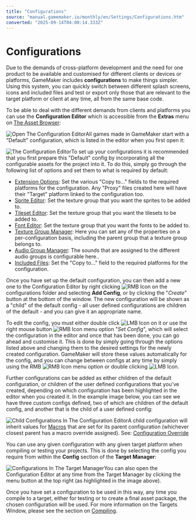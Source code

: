 ```yaml
---
title: "Configurations"
source: "manual.gamemaker.io/monthly/en/Settings/Configurations.htm"
converted: "2025-09-14T04:00:14.333Z"
---
```


# Configurations

Due to the demands of cross-platform development and the need for one product to be available and customised for different clients or devices or platforms, GameMaker includes **configurations** to make things simpler. Using this system, you can quickly switch between different splash screens, icons and included files and test or export only those that are relevant to the target platform or client at any time, all from the same base code.

To be able to deal with the different demands from clients and platforms you can use the **Configuration Editor** which is accessible from the **Extras** menu on [The Asset Browser](../Introduction/The_Asset_Browser.md):

![Open The Configuration Editor](../assets/Images/Settings/Configs_Open_Editor.png)All games made in GameMaker start with a "Default" configuration, which is listed in the editor when you first open it:

![The Configuration Editor](../assets/Images/Settings/Configs.png)To set up your configurations it is recommended that you first prepare this "Default" config by incorporating all the configurable assets for the project into it. To do this, simply go through the following list of options and set them to what is required by default:

-   [Extension Options](../The_Asset_Editors/Extensions.md): Set the various "Copy to..." fields to the required platforms for the configuration. Any "Proxy" files created here will have their "Target" platform linked to the configuration too.
-   [Sprite Editor](../The_Asset_Editors/Sprites.md): Set the texture group that you want the sprites to be added to.
-   [Tileset Editor](../The_Asset_Editors/Tile_Sets.md): Set the texture group that you want the tilesets to be added to.
-   [Font Editor](../The_Asset_Editors/Fonts.md): Set the texture group that you want the fonts to be added to.
-   [Texture Group Manager](Texture_Groups.md): Here you can set any of the properties on a per-configuration basis, including the parent group that a texture group belongs to.
-   [Audio Group Manager](Audio_Groups.md): The sounds that are assigned to the different audio groups is configurable here..
-   [Included Files](Included_Files.md): Set the "Copy to..." field to the required platforms for the configuration.

Once you have set up the default configuration, you can then add a new one to the Configuration Editor by right clicking ![RMB Icon](../assets/Images/Icons/Icon_RMB.png) on the configurations folder and selecting **Add Config**, or by clicking the "_Create_" button at the bottom of the window. The new configuration will be shown as a "child" of the default config - all user defined configurations are children of the default - and you can give it an appropriate name.

To edit the config, you must either double click ![LMB Icon](../assets/Images/Icons/Icon_LMB.png) on it or use the right mouse button ![RMB Icon](../assets/Images/Icons/Icon_RMB.png) menu option "_Set Config_", which will select the configuration in the editor and once that has been done, you can go ahead and customise it. This is done by simply going through the options listed above and changing them to the desired settings for the newly created configuration. GameMaker will store these values automatically for the config, and you can change between configs at any time by simply using the RMB ![RMB Icon](../assets/Images/Icons/Icon_RMB.png) menu option or double clicking ![LMB Icon](../assets/Images/Icons/Icon_LMB.png).

Further configurations can be added as either children of the default configuration, or children of the user defined configurations that you've created, depending on which configuration has been highlighted in the editor when you created it. In the example image below, you can see we have three custom configs defined, two of which are children of the default config, and another that is the child of a user defined config:

![Child Configurations In The Configuration Editor](../assets/Images/Settings/Configs_Children.png)A child configuration will inherit values for [Macros](../GameMaker_Language/GML_Overview/Variables/Constants.htm#h) that are set for its parent configuration (whichever closest parent has a macro override assigned). See: [Configuration Override](../GameMaker_Language/GML_Overview/Variables/Constants.htm#h1)

You can use any given configuration with any given target platform when compiling or testing your projects. This is done by selecting the config you require from within the **Config** section of the **Target Manager**:

![Configurations In The Target Manager](../assets/Images/Settings/Configs_TargetManager.png)You can also open the Configuration Editor at any time from the Target Manager by clicking the menu button at the top right (as highlighted in the image above).

Once you have set a configuration to be used in this way, any time you compile to a target, either for testing or to create a final asset package, the chosen configuration will be used. For more information on the Targets Window, please see the section on [Compiling](../Introduction/Compiling.md).